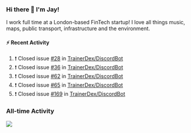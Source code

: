 ### Hi there 👋 I'm Jay!
I work full time at a London-based FinTech startup!
I love all things music, maps, public transport, infrastructure and the environment.

#### :zap: Recent Activity
<!--START_SECTION:activity-->
1. ❗️ Closed issue [#28](https://github.com/TrainerDex/DiscordBot/issues/28) in [TrainerDex/DiscordBot](https://github.com/TrainerDex/DiscordBot)
2. ❗️ Closed issue [#36](https://github.com/TrainerDex/DiscordBot/issues/36) in [TrainerDex/DiscordBot](https://github.com/TrainerDex/DiscordBot)
3. ❗️ Closed issue [#62](https://github.com/TrainerDex/DiscordBot/issues/62) in [TrainerDex/DiscordBot](https://github.com/TrainerDex/DiscordBot)
4. ❗️ Closed issue [#65](https://github.com/TrainerDex/DiscordBot/issues/65) in [TrainerDex/DiscordBot](https://github.com/TrainerDex/DiscordBot)
5. ❗️ Closed issue [#169](https://github.com/TrainerDex/DiscordBot/issues/169) in [TrainerDex/DiscordBot](https://github.com/TrainerDex/DiscordBot)
<!--END_SECTION:activity-->


### All-time Activity
[<img src="https://github-readme-stats.vercel.app/api/wakatime?username=TurnrDev&layout=compact" />](https://wakatime.com/@TurnrDev)  
